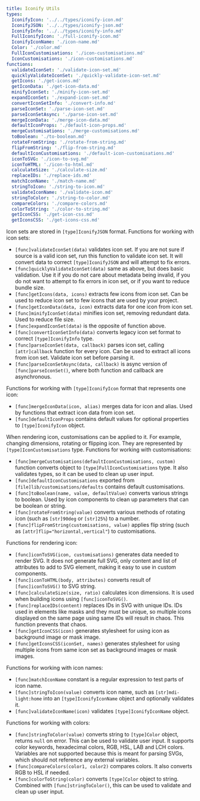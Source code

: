 ```yaml
title: Iconify Utils
types:
  IconifyIcon: '../../types/iconify-icon.md'
  IconifyJSON: '../../types/iconify-json.md'
  IconifyInfo: '../../types/iconify-info.md'
  FullIconifyIcon: './full-iconify-icon.md'
  IconifyIconName: './icon-name.md'
  Color: './color.md'
  FullIconCustomisations: './icon-customisations.md'
  IconCustomisations: './icon-customisations.md'
functions:
  validateIconSet: './validate-icon-set.md'
  quicklyValidateIconSet: './quickly-validate-icon-set.md'
  getIcons: './get-icons.md'
  getIconData: './get-icon-data.md'
  minifyIconSet: './minify-icon-set.md'
  expandIconSet: './expand-icon-set.md'
  convertIconSetInfo: './convert-info.md'
  parseIconSet: './parse-icon-set.md'
  parseIconSetAsync: './parse-icon-set.md'
  mergeIconData: './merge-icon-data.md'
  defaultIconProps: './default-icon-props.md'
  mergeCustomisations: './merge-customisations.md'
  toBoolean: './to-boolean.md'
  rotateFromString: './rotate-from-string.md'
  flipFromString: './flip-from-string.md'
  defaultIconCustomisations: './default-icon-customisations.md'
  iconToSVG: './icon-to-svg.md'
  iconToHTML: './icon-to-html.md'
  calculateSize: './calculate-size.md'
  replaceIDs: './replace-ids.md'
  matchIconName: './match-name.md'
  stringToIcon: './string-to-icon.md'
  validateIconName: './validate-icon.md'
  stringToColor: './string-to-color.md'
  compareColors: './compare-colors.md'
  colorToString: './color-to-string.md'
  getIconCSS: './get-icon-css.md'
  getIconsCSS: './get-icons-css.md'
```

Icon sets are stored in `[type]IconifyJSON` format. Functions for working with icon sets:

- `[func]validateIconSet(data)` validates icon set. If you are not sure if source is a valid icon set, run this function to validate icon set. It will convert data to correct `[type]IconifyJSON` and will attempt to fix errors.
- `[func]quicklyValidateIconSet(data)` same as above, but does basic validation. Use it if you do not care about metadata being invalid, if you do not want to attempt to fix errors in icon set, or if you want to reduce bundle size.
- `[func]getIcons(data, icons)` extracts few icons from icon set. Can be used to reduce icon set to few icons that are used by your project.
- `[func]getIconData(data, icon)` extracts data for one icon from icon set.
- `[func]minifyIconSet(data)` minifies icon set, removing redundant data. Used to reduce file size.
- `[func]expandIconSet(data)` is the opposite of function above.
- `[func]convertIconSetInfo(data)` converts legacy icon set format to correct `[type]IconifyInfo` type.
- `[func]parseIconSet(data, callback)` parses icon set, calling `[attr]callback` function for every icon. Can be used to extract all icons from icon set. Validate icon set before parsing it.
- `[func]parseIconSetAsync(data, callback)` is async version of `[func]parseIconSet()`, where both function and callback are asynchronous.

Functions for working with `[type]IconifyIcon` format that represents one icon:

- `[func]mergeIconData(icon, alias)` merges data for icon and alias. Used by functions that extract icon data from icon set.
- `[func]defaultIconProps` contains default values for optional properties to `[type]IconifyIcon` object.

When rendering icon, customisations can be applied to it. For example, changing dimensions, rotating or flipping icon. They are represented by `[type]IconCustomisations` type. Functions for working with customisations:

- `[func]mergeCustomisations(defaultIconCustomisations, custom)` function converts object to `[type]FullIconCustomisations` type. It also validates types, so it can be used to clean up user input.
- `[func]defaultIconCustomisations` exported from `[file]lib/customisations/defaults` contains default customisations.
- `[func]toBoolean(name, value, defaultValue)` converts various strings to boolean. Used by icon components to clean up parameters that can be boolean or string.
- `[func]rotateFromString(value)` converts various methods of rotating icon (such as `[str]90deg` or `[str]25%`) to a number.
- `[func]flipFromString(customisations, value)` applies flip string (such as `[attr]flip="horizontal,vertical"`) to customisations.

Functions for rendering icon:

- `[func]iconToSVG(icon, customisations)` generates data needed to render SVG. It does not generate full SVG, only content and list of attributes to add to SVG element, making it easy to use in custom components.
- `[func]iconToHTML(body, attributes)` converts result of `[func]iconToSVG()` to SVG string.
- `[func]calculateSize(size, ratio)` calculates icon dimensions. It is used when building icons using `[func]iconToSVG()`.
- `[func]replaceIDs(content)` replaces IDs in SVG with unique IDs. IDs used in elements like masks and they must be unique, so multiple icons displayed on the same page using same IDs will result in chaos. This function prevents that chaos.
- `[func]getIconCSS(icon)` generates stylesheet for using icon as background image or mask image.
- `[func]getIconsCSS(iconSet, names)` generates stylesheet for using multiple icons from same icon set as background images or mask images.

Functions for working with icon names:

- `[func]matchIconName` constant is a regular expression to test parts of icon name.
- `[func]stringToIcon(value)` converts icon name, such as `[str]mdi-light:home` into an `[type]IconifyIconName` object and optionally validates it.
- `[func]validateIconName(icon)` validates `[type]IconifyIconName` object.

Functions for working with colors:

- `[func]stringToColor(value)` converts string to `[type]Color` object, returns `null` on error. This can be used to validate user input. It supports color keywords, hexadecimal colors, RGB, HSL, LAB and LCH colors. Variables are not supported because this is meant for parsing SVGs, which should not reference any external variables.
- `[func]compareColors(color1, color2)` compares colors. It also converts RGB to HSL if needed.
- `[func]colorToString(color)` converts `[type]Color` object to string. Combined with `[func]stringToColor()`, this can be used to validate and clean up user input.

